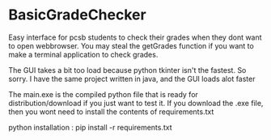 # BasicGradeChecker

Easy interface for pcsb students to check their grades when they dont want to open webbrowser.
You may steal the getGrades function if you want to make a terminal application to  check grades. 

The GUI takes a bit too load because python tkinter isn't the fastest. So sorry. I have the same project written
in java, and the GUI loads alot faster

The main.exe is the compiled python file that is ready for distribution/download if you just want to test it.
If you download the .exe file, then you wont need to install the contents of requirements.txt


python installation :
pip install -r requirements.txt
